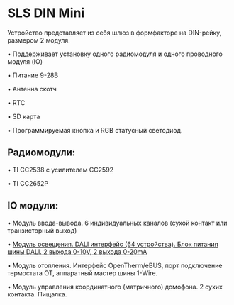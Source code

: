 # SLS DIN Mini

Устройство представляет из себя шлюз в формфакторе на DIN-рейку, размером 2 модуля.


•	Поддерживает установку одного радиомодуля и одного проводного модуля (IO)

•	Питание 9-28В

•	Антенна скотч

•	RTC

•	SD карта 

•	Программируемая кнопка и RGB статусный светодиод.



## Радиомодули:

•	TI СС2538 с усилителем СС2592

•	TI СС2652P


## IO модули:
•	 Модуль ввода-вывода. 6 индивидуальных каналов (сухой контакт или транзисторный выход)

•	 [Модуль освещения. DALI интерфейс (64 устройства). Блок питания шины DALI. 2 выхода 0-10V, 2 выхода 0-20mA](din_mini_dali_rus.md)

•	 Модуль отопления. Интерфейс OpenTherm/eBUS, порт подключение термостата OT, аппаратный мастер шины 1-Wire.

•	 Модуль управления координатного (матричного) домофона. 2 сухих контакта. Пищалка.
